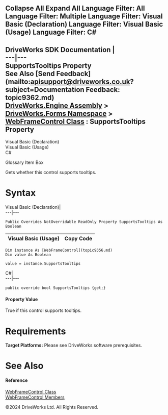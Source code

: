        

 Collapse All Expand All  Language Filter: All  Language Filter: Multiple  Language Filter: Visual Basic (Declaration) Language Filter: Visual Basic (Usage) Language Filter: C#  
---  
DriveWorks SDK Documentation  |   
---|---  
SupportsTooltips Property   
See Also [Send Feedback](mailto:apisupport@driveworks.co.uk?subject=Documentation Feedback: topic9362.md)  
[DriveWorks.Engine Assembly](topic2156.md) > [DriveWorks.Forms Namespace](topic7266.md) > [WebFrameControl Class](topic9356.md) : SupportsTooltips Property  
---  
  
Visual Basic (Declaration)    
Visual Basic (Usage)    
C# 

Glossary Item Box

Gets whether this control supports tooltips. 

# Syntax

Visual Basic (Declaration)|   
---|---  
      
    
    Public Overrides NotOverridable ReadOnly Property SupportsTooltips As Boolean  
  
Visual Basic (Usage)| Copy Code  
---|---  
      
    
    Dim instance As [WebFrameControl](topic9356.md)
    Dim value As Boolean
     
    value = instance.SupportsTooltips  
  
C#|   
---|---  
      
    
    public override bool SupportsTooltips {get;}  
  
#### Property Value

True if this control supports tooltips.

# Requirements

**Target Platforms:** Please see DriveWorks software prerequisites.

# See Also

#### Reference

[WebFrameControl Class](topic9356.md)   
[WebFrameControl Members](topic9357.md)

©2024 DriveWorks Ltd. All Rights Reserved.
